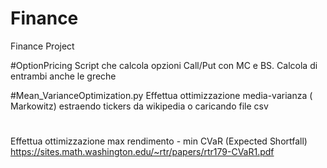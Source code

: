 # Finance
Finance Project

#OptionPricing
Script che calcola opzioni Call/Put con MC e BS.
Calcola di entrambi anche le greche

#Mean_VarianceOptimization.py
Effettua ottimizzazione media-varianza ( Markowitz) estraendo tickers da wikipedia o caricando file csv

#
Effettua ottimizzazione max rendimento - min CVaR (Expected Shortfall) https://sites.math.washington.edu/~rtr/papers/rtr179-CVaR1.pdf

